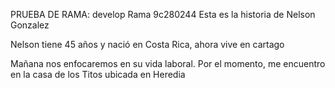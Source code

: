 PRUEBA DE RAMA: develop
Rama 9c280244
Esta es la historia de Nelson Gonzalez

Nelson tiene 45 años y nació en Costa Rica, ahora vive en cartago

Mañana nos enfocaremos en su vida laboral. Por el momento, me encuentro en la casa de los Titos ubicada en Heredia
